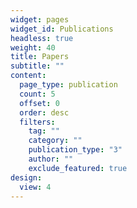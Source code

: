 ```yaml
---
widget: pages
widget_id: Publications
headless: true
weight: 40
title: Papers
subtitle: ""
content:
  page_type: publication
  count: 5
  offset: 0
  order: desc
  filters:
    tag: ""
    category: ""
    publication_type: "3"
    author: ""
    exclude_featured: true
design:
  view: 4
---
```


